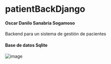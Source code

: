 # patientBackDjango
#### Oscar Danilo Sanabria Sogamoso
 Backend para un sistema de gestión de pacientes
 #### Base de datos Sqlite
 ![image](https://user-images.githubusercontent.com/65303390/203851587-aad9c537-43ee-46a8-b155-e1cc9ede7907.png)

 

